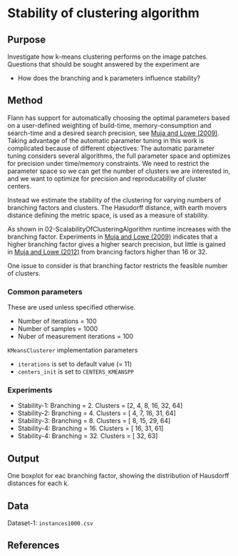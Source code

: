 # Stability of clustering algorithm #
## Purpose ##
Investigate how k-means clustering performs on the image patches. Questions that should be sought answered by the experiment are

* How does the branching and k parameters influence stability?


## Method ##
Flann has support for automatically choosing the optimal parameters based on a user-defined weighting of build-time, memory-consumption and search-time and a desired search precision, see [Muja and Lowe (2009)][Muja2009]. Taking advantage of the automatic parameter tuning in this work is complicated because of different objectives: The automatic parameter tuning considers several algorithms, the full parameter space and optimizes for precision under time/memory constraints. We need to restrict the parameter space so we can get the number of clusters we are interested in, and we want to optimize for precision and reproducability of cluster centers.


Instead we estimate the stability of the clustering for varying numbers of branching factors and clusters. The Hasudorff distance, with earth movers distance defining the metric space, is used as a measure of stability.


As shown in 02-ScalabilityOfClusteringAlgorithm runtime increases with the branching factor. Experiments in [Muja and Lowe (2009)][Muja2009] indicates that a higher branching factor gives a higher search precision, but little is gained in [Muja and Lowe (2012)][Muja2012] from brancing factors higher than 16 or 32.


One issue to consider is that branching factor restricts the feasible number of clusters.

### Common parameters ###
These are used unless specified otherwise.
* Number of iterations = 100
* Number of samples = 1000
* Nuber of measurement iterations = 100

`KMeansClusterer` implementation parameters
* `iterations` is set to default value (= 11)
* `centers_init` is set to `CENTERS_KMEANSPP`

### Experiments ###
* Stability-1: Branching =  2. Clusters = [2, 4, 8, 16, 32, 64]
* Stability-2: Branching =  4. Clusters = [   4, 7, 16, 31, 64]
* Stability-3: Branching =  8. Clusters = [      8, 15, 29, 64]
* Stability-4: Branching = 16. Clusters = [         16, 31, 61]
* Stability-4: Branching = 32. Clusters = [             32, 63]


## Output ##
One boxplot for eac branching factor, showing the distribution of Hausdorff distances for each k.

## Data ##
Dataset-1: `instances1000.csv`


## References ##
[Muja2009]: http://www.cs.ubc.ca/research/flann/uploads/FLANN/flann_visapp09.pdf "Fast approximate nearest neighbors with automatic algorithm configuration"
[Muja2012]: http://www.cs.ubc.ca/research/flann/uploads/FLANN/binary_matching_crv2012.pdf "Fast Matching of Binary Features"

